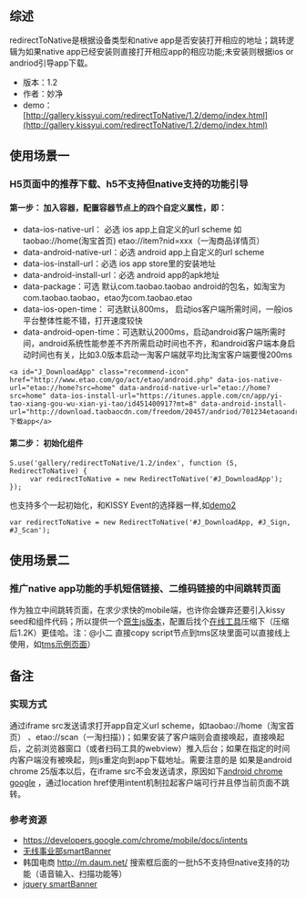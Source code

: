 ## 综述

redirectToNative是根据设备类型和native app是否安装打开相应的地址；跳转逻辑为如果native app已经安装则直接打开相应app的相应功能;未安装则根据ios or andriod引导app下载。

* 版本：1.2
* 作者：妙净
* demo：[http://gallery.kissyui.com/redirectToNative/1.2/demo/index.html](http://gallery.kissyui.com/redirectToNative/1.2/demo/index.html)

## 使用场景一
### H5页面中的推荐下载、h5不支持但native支持的功能引导

#### 第一步： 加入容器，配置容器节点上的四个自定义属性，即：
<ul>
<li>data-ios-native-url： 必选 ios app上自定义的url scheme 如 taobao://home(淘宝首页) etao://item?nid=xxx（一淘商品详情页） </li>
<li>data-android-native-url：必选 android app上自定义的url scheme</li>
<li>data-ios-install-url：必选 ios app store里的安装地址</li>
<li>data-android-install-url：必选 android app的apk地址</li>   
<li>data-package：可选 默认com.taobao.taobao android的包名，如淘宝为com.taobao.taobao，etao为com.taobao.etao</li>      
<li>data-ios-open-time： 可选默认800ms， 启动ios客户端所需时间，一般ios平台整体性能不错，打开速度较快</li>      
<li>data-android-open-time：可选默认2000ms，启动android客户端所需时间，android系统性能参差不齐所需启动时间也不齐，和android客户端本身启动时间也有关，比如3.0版本启动一淘客户端就平均比淘宝客户端要慢200ms</li>      
</ul>

	<a id="J_DownloadApp" class="recommend-icon" href="http://www.etao.com/go/act/etao/android.php" data-ios-native-url="etao://home?src=home" data-android-native-url="etao://home?src=home" data-ios-install-url="https://itunes.apple.com/cn/app/yi-tao-xiang-gou-wu-xian-yi-tao/id451400917?mt=8" data-android-install-url="http://download.taobaocdn.com/freedom/20457/andriod/701234etaoandroid2.4.9.apk">下载app</a>


#### 第二步： 初始化组件

    S.use('gallery/redirectToNative/1.2/index', function (S, RedirectToNative) {
         var redirectToNative = new RedirectToNative('#J_DownloadApp');
    });

也支持多个一起初始化，和KISSY Event的选择器一样,如[demo2](http://gallery.kissyui.com/redirectToNative/1.2/demo/index.html)

    var redirectToNative = new RedirectToNative('#J_DownloadApp, #J_Sign, #J_Scan');

## 使用场景二
### 推广native app功能的手机短信链接、二维码链接的中间跳转页面

作为独立中间跳转页面，在求少求快的mobile端，也许你会嫌弃还要引入kissy seed和组件代码；所以提供一个[原生js版本](../demo/demo3.html)，配置后找个[在线工具](http://ganquan.info/yui/?hl=zh-CN)压缩下（压缩后1.2K）更佳哈。注：@小二 直接copy script节点到tms区块里面可以直接线上使用，如[tms示例页面]( http://www.taobao.com/go/rgn/redirectonative/test.php)）

## 备注
### 实现方式
通过iframe src发送请求打开app自定义url scheme，如taobao://home（淘宝首页） 、etao://scan（一淘扫描）)；如果安装了客户端则会直接唤起，直接唤起后，之前浏览器窗口（或者扫码工具的webview）推入后台；如果在指定的时间内客户端没有被唤起，则js重定向到app下载地址。需要注意的是
如果是android chrome 25版本以后，在iframe src不会发送请求，原因如下[android chrome google](https://developers.google.com/chrome/mobile/docs/intents) ，通过location href使用intent机制拉起客户端可行并且停当前页面不跳转。


### 参考资源
* https://developers.google.com/chrome/mobile/docs/intents
* [无线事业部smartBanner](http://a.tbcdn.cn/g/mtb/lib-smartbanner/0.1.3/smartbanner.debug.js)
* 韩国电商 http://m.daum.net/ 搜索框后面的一批h5不支持但native支持的功能（语音输入、扫描功能等）
* [jquery smartBanner](https://github.com/jasny/jquery.smartbanner/blob/master/jquery.smartbanner.js)


